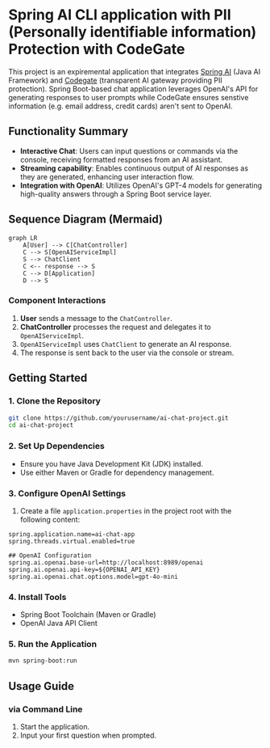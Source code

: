 

#  Spring AI CLI application with PII (Personally identifiable information) Protection with CodeGate
This project is an expiremental application that integrates [Spring AI](https://spring.io/projects/spring-ai) (Java AI Framework) and [Codegate](https://github.com/stacklok/codegate) (transparent AI gateway providing PII protection). Spring Boot-based chat application leverages OpenAI's API for generating responses to user prompts while CodeGate ensures senstive information (e.g. email address, credit cards) aren't sent to OpenAI. 

## Functionality Summary
- **Interactive Chat**: Users can input questions or commands via the console, receiving formatted responses from an AI assistant.
- **Streaming capability**: Enables continuous output of AI responses as they are generated, enhancing user interaction flow.
- **Integration with OpenAI**: Utilizes OpenAI's GPT-4 models for generating high-quality answers through a Spring Boot service layer.

## Sequence Diagram (Mermaid)

```mermaid
graph LR
    A[User] --> C[ChatController]
    C --> S[OpenAIServiceImpl]
    S --> ChatClient
    C <-- response --> S
    C --> D[Application]
    D --> S
```

### Component Interactions
1. **User** sends a message to the `ChatController`.
2. **ChatController** processes the request and delegates it to `OpenAIServiceImpl`.
3. `OpenAIServiceImpl` uses `ChatClient` to generate an AI response.
4. The response is sent back to the user via the console or stream.

## Getting Started

### 1. Clone the Repository
```bash
git clone https://github.com/yourusername/ai-chat-project.git
cd ai-chat-project
```

### 2. Set Up Dependencies
- Ensure you have Java Development Kit (JDK) installed.
- Use either Maven or Gradle for dependency management.

### 3. Configure OpenAI Settings
1. Create a file `application.properties` in the project root with the following content:
```properties
spring.application.name=ai-chat-app
spring.threads.virtual.enabled=true

## OpenAI Configuration
spring.ai.openai.base-url=http://localhost:8989/openai
spring.ai.openai.api-key=${OPENAI_API_KEY}
spring.ai.openai.chat.options.model=gpt-4o-mini
```

### 4. Install Tools
- Spring Boot Toolchain (Maven or Gradle)
- OpenAI Java API Client

### 5. Run the Application
```bash
mvn spring-boot:run
```

## Usage Guide

### via Command Line
1. Start the application.
2. Input your first question when prompted.

